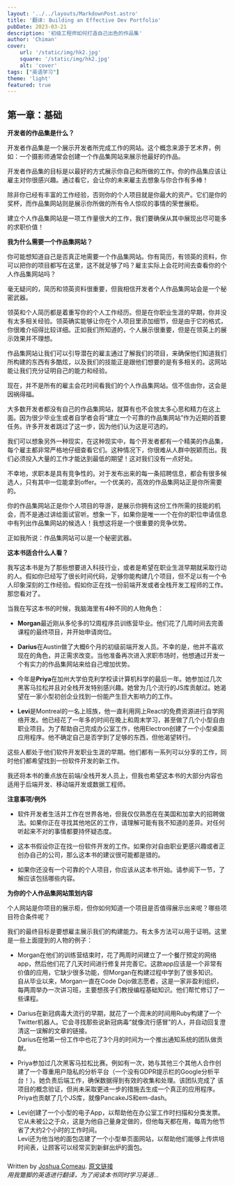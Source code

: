 ```yaml
---
layout: '../../layouts/MarkdownPost.astro'
title: '翻译: Building an Effective Dev Portfolio'
pubDate: 2023-03-21
description: '初级工程师如何打造自己出色的作品集'
author: 'Chiman'
cover:
    url: '/static/img/hk2.jpg'
    square: '/static/img/hk2.jpg'
    alt: 'cover'
tags: ["英语学习"] 
theme: 'light'
featured: true
---
```


## 第一章：基础
**开发者的作品集是什么？**

开发者作品集是一个展示开发者所完成工作的网站。这个概念来源于艺术界，例如：一个摄影师通常会创建一个作品集网站来展示他最好的作品。

开发者作品集的目标是以最好的方式展示你自己和所做的工作。你的作品集应该让雇主对你很感兴趣。通过看它，会让你的未来雇主去想象与你合作有多棒！

除非你已经有丰富的工作经验，否则你的个人项目就是你最大的资产。它们是你的奖杯，而作品集网站则是展示你所做的所有令人惊叹的事情的荣誉展柜。

建立个人作品集网站是一项工作量很大的工作，我们要确保从其中展现出尽可能多的求职价值！

**我为什么需要一个作品集网站？**

你可能想知道自己是否真正地需要一个作品集网站。你有简历，有领英的资料，你可以把你的项目都写在这里，这不就足够了吗？雇主实际上会花时间去查看你的个人作品集网站吗？

毫无疑问的，简历和领英资料很重要，但我相信开发者个人作品集网站会是一个秘密武器。

领英和个人简历都是着重写你的个人工作经历。但是在你职业生涯的早期，你并没有太多相关经验。领英确实能够让你在个人项目里添加细节，但是由于它的格式，你很难介绍得比较详细。正如我们所知道的，个人展示很重要，但是在领英上的展示效果并不理想。

作品集网站让我们可以引导潜在的雇主通过了解我们的项目，来确保他们知道我们所构建的东西有多酷炫，以及我们的技能正是跟他们想要的是有多相关的。这网站能让我们充分证明自己的能力和经验。

现在，并不是所有的雇主会花时间看我们的个人作品集网站。信不信由你，这会是因祸得福。

大多数开发者都没有自己的作品集网站，就算有也不会放太多心思和精力在这上面。因为很少毕业生或者自学者会将“建立一个可靠的作品集网站”作为近期的首要任务。许多开发者跳过了这一步，因为他们认为这是可选的。

我们可以想象另外一种现实，在这种现实中，每个开发者都有一个精美的作品集，每个雇主都非常严格地仔细查看它们。这种情况下，你很难从人群中脱颖而出。我们必须投入大量的工作才能达到最低的期望！这对我们没有一点好处。

不幸地，求职本是具有竞争性的。对于发布出来的每一条招聘信息，都会有很多候选人，只有其中一位能拿到offer。一个优美的，高效的作品集网站正是你所需要的。

你的作品集网站正是你个人项目的导游，是展示你拥有这份工作所需的技能的机会，而不是通过讲给面试官听。想象一下，如果你是唯一一个在你的职位申请信息中有列出作品集网站的候选人！我想这将是一个很重要的竞争优势。

正如我所说：作品集网站可以是一个秘密武器。

**这本书适合什么人看？**

我写这本书是为了那些想要进入科技行业，或者是希望在职业生涯早期就采取行动的人。假如你已经写了很长时间代码，足够你能构建几个项目，但不足以有一个令人印象深刻的工作经验。假如你正在找一份前端开发或者全栈开发工程师的工作。那您看对了。

当我在写这本书的时候，我脑海里有4种不同的人物角色：

- **Morgan**最近刚从多伦多的12周程序员训练营毕业。他们花了几周时间去完善课程的最终项目，并开始申请岗位。

- **Darius**在Austin做了大概6个月的初级前端开发人员。不幸的是，他并不喜欢现在的角色，并正需求改变。当他准备再次进入求职市场时，他想通过开发一个有实力的作品集网站来给自己增加优势。

- 今年是**Priya**在加州大学伯克利学校读计算机科学的最后一年。她参加过几次黑客马拉松并且对全栈开发特别感兴趣。她曾为几个流行的JS库贡献过。她渴望在一家小型初创企业找到一份能产生巨大影响力的工作。

- **Levi**是Montreal的一名上班族，他一直利用网上React的免费资源进行自学网络开发。他已经花了一年多的时间在晚上和周末学习，甚至做了几个小型自由职业项目。为了帮助自己完成办公室工作，他用Electron创建了一个小型桌面应用程序。他不确定自己是否学到了足够的东西，但他渴望转行。

这些人都处于他们软件开发职业生涯的早期。他们都有一系列可以分享的工作，同时他们都希望找到一份软件开发的新工作。

我还将本书的重点放在前端/全栈开发人员上，但我也希望这本书的大部分内容也适用于后端开发、移动端开发或数据工程师。

**注意事项/例外**

- 软件开发者生活并工作在世界各地，但我仅仅熟悉在在美国和加拿大的招聘做法。如果你正在寻找其他地区的工作，请理解可能有我不知道的差异。对任何听起来不对的事情都要持怀疑态度。

- 这本书假设你正在找一份软件开发的工作。如果你对自由职业更感兴趣或者正创办自己的公司，那么这本书的建议很可能都是错的。

- 如果你还没有一个可靠的个人项目，你应该从这本书开始。请参阅下一节，了解应该包括哪些内容。


**为你的个人作品集网站策划内容**

个人网站是你项目的展示柜，但你如何知道一个项目是否值得展示出来呢？哪些项目符合条件呢？

我们的最终目标是要想雇主展示我们的构建能力。有太多方法可以用于证明。这里是一些上面提到的人物的例子：

- Morgan在他们的训练营结束时，花了两周时间建立了一个餐厅预定的网络app，然后他们花了几天时间进行修复并完善它。这款app应该是一个非常有价值的应用，它缺少很多功能，但Morgan在构建过程中学到了很多知识。<br>
自从毕业以来，Morgan一直在Code Dojo做志愿者，这是一家非盈利组织，每两周举办一次讲习班，主要想孩子们教授编程基础知识。他们帮忙修订了一些课程。

- Darius在新冠病毒大流行的早期，就花了一个周末的时间用Ruby构建了一个Twitter机器人。它会寻找那些说新冠病毒“就像流行感冒”的人，并自动回复澄清这一误解的文章的链接。<br>
Darius在他第一份工作中也花了3个月的时间为一个推出通知系统的团队做贡献。

- Priya参加过几次黑客马拉松比赛。例如有一次，她与其他三个其他人合作创建了一个尊重用户隐私的分析平台（一个没有GDPR提示栏的Google分析平台！）。她负责后端工作，确保数据得到有效的收集和处理。该团队完成了
该项目的概念验证，但尚未采取更进一步的措施去生成一个真正的应用程序。<br>
Priya也贡献了几个JS库，就像PancakeJS和em-dash。

- Levi创建了一个小型的电子App，以帮助他在办公室工作时扫描和分类发票。它从未被公之于众，这是为他自己量身定做的，但他每天都在用，每周为他节省了大约2个小时的工作时间。<br>
Levi还为他当地的面包店建了一个小型单页面网站，以帮助他们能够上传烘培时间表，让顾客可以经常买到新鲜出炉的面包。


#####
Written by [Joshua Comeau](https://www.joshwcomeau.com/).   [原文链接](https://www.joshwcomeau.com/effective-portfolio/)<br>
_用我蹩脚的英语进行翻译，为了阅读本书同时学习英语..._
